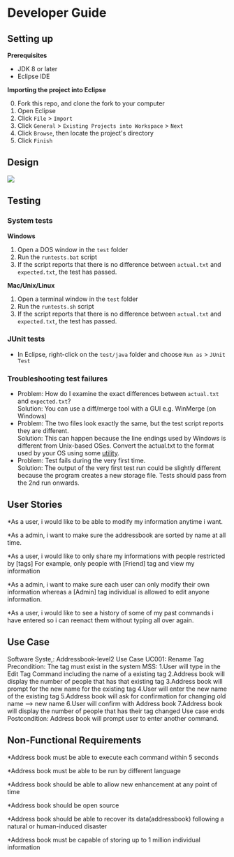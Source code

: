 # Developer Guide

## Setting up

**Prerequisites**

* JDK 8 or later 
* Eclipse IDE

**Importing the project into Eclipse**

0. Fork this repo, and clone the fork to your computer
1. Open Eclipse
2. Click `File` > `Import`
3. Click `General` > `Existing Projects into Workspace` > `Next`
4. Click `Browse`, then locate the project's directory
5. Click `Finish`

## Design
<img src="images/mainClassDiagram.png"/>

## Testing

### System tests

**Windows**

1. Open a DOS window in the `test` folder
2. Run the `runtests.bat` script
3. If the script reports that there is no difference between `actual.txt` and `expected.txt`, 
   the test has passed.

**Mac/Unix/Linux**

1. Open a terminal window in the `test` folder
2. Run the `runtests.sh` script
3. If the script reports that there is no difference between `actual.txt` and `expected.txt`, 
   the test has passed.

### JUnit tests

* In Eclipse, right-click on the `test/java` folder and choose `Run as` > `JUnit Test`

### Troubleshooting test failures

* Problem: How do I examine the exact differences between `actual.txt` and `expected.txt`?<br>
  Solution: You can use a diff/merge tool with a GUI e.g. WinMerge (on Windows)
* Problem: The two files look exactly the same, but the test script reports they are different.<br>
  Solution: This can happen because the line endings used by Windows is different from Unix-based
  OSes. Convert the actual.txt to the format used by your OS using some [utility](https://kb.iu.edu/d/acux).
* Problem: Test fails during the very first time.<br>
  Solution: The output of the very first test run could be slightly different because the program
  creates a new storage file. Tests should pass from the 2nd run onwards.

## User Stories

*As a user, i would like to be able to modify my information anytime i want.

*As a admin, i want to make sure the addressbook are sorted by name at all time.

*As a user, i would like to only share my informations with people restricted by [tags]
 For example, only people with [Friend] tag and view my information

*As a admin, i want to make sure each user can only modify their own information whereas a [Admin]   tag individual is allowed to edit anyone information.

*As a user, i would like to see a history of some of my past commands i have entered so i can reenact them without typing all over again.

## Use Case

Software Syste,: Addressbook-level2
Use Case UC001: Rename Tag
Precondition: The tag must exist in the system
MSS:
    1.User will type in the Edit Tag Command including the name of a existing tag
    2.Address book will display the number of people that has that existing tag
    3.Address book will prompt for the new name for the existing tag
    4.User will enter the new name of the existing tag
    5.Address book will ask for confirmation for changing old name --> new name
    6.User will confirm with Address book
    7.Address book will display the number of people that has their tag changed
    Use case ends
Postcondition: Address book will prompt user to enter another command.


## Non-Functional Requirements

*Address book must be able to execute each command within 5 seconds

*Address book must be able to be run by different language

*Address book should be able to allow new enhancement at any point of time

*Address book should be open source

*Address book should be able to recover its data(addressbook) following a natural or human-induced disaster

*Address book must be capable of storing up to 1 million individual information




